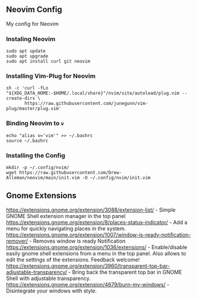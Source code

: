 ## Neovim Config
My config for Neovim


### Instaling Neovim
```
sudo apt update
sudo apt upgrade
sudo apt install curl git neovim
```

### Installing Vim-Plug for Neovim
```
sh -c 'curl -fLo "${XDG_DATA_HOME:-$HOME/.local/share}"/nvim/site/autoload/plug.vim --create-dirs \
       https://raw.githubusercontent.com/junegunn/vim-plug/master/plug.vim'
```

### Binding Neovim to ```v```
```
echo "alias v='vim'" >> ~/.bashrc
source ~/.bashrc
```

### Installing the Config
```
mkdir -p ~/.config/nvim/
wget https://raw.githubusercontent.com/Drew-Alleman/neovim/main/init.vim -O ~/.config/nvim/init.vim
```

## Gnome Extensions
https://extensions.gnome.org/extension/3088/extension-list/ - Simple GNOME Shell extension manager in the top panel <br>
https://extensions.gnome.org/extension/8/places-status-indicator/ - Add a menu for quickly navigating places in the system.<br>
https://extensions.gnome.org/extension/1007/window-is-ready-notification-remover/ - Removes window is ready Notification<br>
https://extensions.gnome.org/extension/1036/extensions/ - Enable/disable easily gnome shell extensions from a menu in the top panel. Also allows to edit the settings of the extensions. Feedback welcome!<br>
https://extensions.gnome.org/extension/3960/transparent-top-bar-adjustable-transparency/ - Bring back the transparent top bar in GNOME Shell with adjustable transparency.<br>
https://extensions.gnome.org/extension/4679/burn-my-windows/ - Disintegrate your windows with style. <br>
